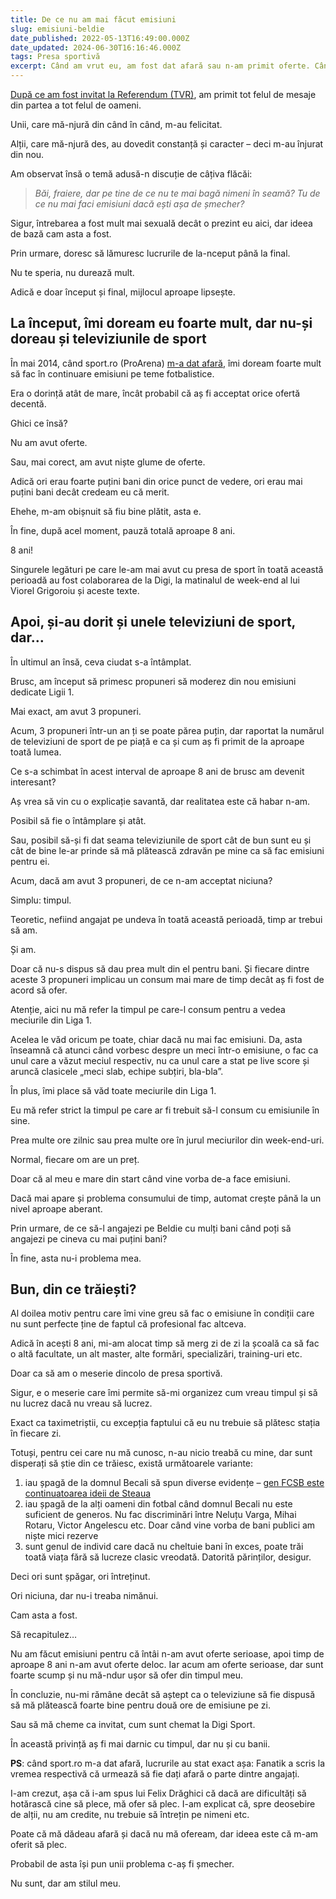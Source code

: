 ```yaml
---
title: De ce nu am mai făcut emisiuni
slug: emisiuni-beldie
date_published: 2022-05-13T16:49:00.000Z
date_updated: 2024-06-30T16:16:46.000Z
tags: Presa sportivă
excerpt: Când am vrut eu, am fost dat afară sau n-am primit oferte. Când vor alții, nu mai vreau eu. Sau vreau în condiții dificil de acceptat de televiziuni.
---
```


[După ce am fost invitat la Referendum (TVR)](https://www.youtube.com/watch?v=GQdypu-Eip0),  am primit tot felul de mesaje din partea a tot felul de oameni.

Unii, care mă-njură din când în când, m-au felicitat.

Alții, care mă-njură des, au dovedit constanță și caracter – deci m-au înjurat din nou.

Am observat însă o temă adusă-n discuție de câțiva flăcăi:

> *Băi, fraiere, dar pe tine de ce nu te mai bagă nimeni în seamă? Tu de ce nu mai faci emisiuni dacă ești așa de șmecher?*

Sigur, întrebarea a fost mult mai sexuală decât o prezint eu aici, dar ideea de bază cam asta a fost.

Prin urmare, doresc să lămuresc lucrurile de la-nceput până la final.

Nu te speria, nu durează mult.

Adică e doar început și final, mijlocul aproape lipsește.

## La început, îmi doream eu foarte mult, dar nu-și doreau și televiziunile de sport

În mai 2014, când sport.ro (ProArena) [m-a dat afară](__GHOST_URL__/p/plecare-beldie-sport-ro), îmi doream foarte mult să fac în continuare emisiuni pe teme fotbalistice.

Era o dorință atât de mare, încât probabil că aș fi acceptat orice ofertă decentă.

Ghici ce însă?

Nu am avut oferte.

Sau, mai corect, am avut niște glume de oferte.

Adică ori erau foarte puțini bani din orice punct de vedere, ori erau mai puțini bani decât credeam eu că merit.

Ehehe, m-am obișnuit să fiu bine plătit, asta e.

În fine, după acel moment, pauză totală aproape 8 ani.

8 ani!

Singurele legături pe care le-am mai avut cu presa de sport în toată această perioadă au fost colaborarea de la Digi, la matinalul de week-end al lui Viorel Grigoroiu și aceste texte.

## **Apoi, și-au dorit și unele televiziuni de sport, dar…**

În ultimul an însă, ceva ciudat s-a întâmplat.

Brusc, am început să primesc propuneri să moderez din nou emisiuni dedicate Ligii 1.

Mai exact, am avut 3 propuneri.

Acum, 3 propuneri într-un an ți se poate părea puțin, dar raportat la numărul de televiziuni de sport de pe piață e ca și cum aș fi primit de la aproape toată lumea.

Ce s-a schimbat în acest interval de aproape 8 ani de brusc am devenit interesant?

Aș vrea să vin cu o explicație savantă, dar realitatea este că habar n-am.

Posibil să fie o întâmplare și atât.

Sau, posibil să-și fi dat seama televiziunile de sport cât de bun sunt eu și cât de bine le-ar prinde să mă plătească zdravăn pe mine ca să fac emisiuni pentru ei.

Acum, dacă am avut 3 propuneri, de ce n-am acceptat niciuna?

Simplu: timpul.

Teoretic, nefiind angajat pe undeva în toată această perioadă, timp ar trebui să am.

Și am.

Doar că nu-s dispus să dau prea mult din el pentru bani. Și fiecare dintre aceste 3 propuneri implicau un consum mai mare de timp decât aș fi fost de acord să ofer.

Atenție, aici nu mă refer la timpul pe care-l consum pentru a vedea meciurile din Liga 1.

Acelea le văd oricum pe toate, chiar dacă nu mai fac emisiuni. Da, asta înseamnă că atunci când vorbesc despre un meci într-o emisiune, o fac ca unul care a văzut meciul respectiv, nu ca unul care a stat pe live score și aruncă clasicele „meci slab, echipe subțiri, bla-bla”.

În plus, îmi place să văd toate meciurile din Liga 1.

Eu mă refer strict la timpul pe care ar fi trebuit să-l consum cu emisiunile în sine.

Prea multe ore zilnic sau prea multe ore în jurul meciurilor din week-end-uri.

Normal, fiecare om are un preț.

Doar că al meu e mare din start când vine vorba de-a face emisiuni.

Dacă mai apare și problema consumului de timp, automat crește până la un nivel aproape aberant.

Prin urmare, de ce să-l angajezi pe Beldie cu mulți bani când poți să angajezi pe cineva cu mai puțini bani?

În fine, asta nu-i problema mea.

## Bun, din ce trăiești?

Al doilea motiv pentru care îmi vine greu să fac o emisiune în condiții care nu sunt perfecte ține de faptul că profesional fac altceva.

Adică în acești 8 ani, mi-am alocat timp să merg zi de zi la școală ca să fac o altă facultate, un alt master, alte formări, specializări, training-uri etc.

Doar ca să am o meserie dincolo de presa sportivă.

Sigur, e o meserie care îmi permite să-mi organizez cum vreau timpul și să nu lucrez dacă nu vreau să lucrez.

Exact ca taximetriștii, cu excepția faptului că eu nu trebuie să plătesc stația în fiecare zi.

Totuși, pentru cei care nu mă cunosc, n-au nicio treabă cu mine, dar sunt disperați să știe din ce trăiesc, există următoarele variante:

1. iau șpagă de la domnul Becali să spun diverse evidențe – [gen FCSB este continuatoarea ideii de Steaua](__GHOST_URL__/p/de-ce-fcsb-este-steaua)
2. iau șpagă de la alți oameni din fotbal când domnul Becali nu este suficient de generos. Nu fac discriminări între Neluțu Varga, Mihai Rotaru, Victor Angelescu etc. Doar când vine vorba de bani publici am niște mici rezerve
3. sunt genul de individ care dacă nu cheltuie bani în exces, poate trăi toată viața fără să lucreze clasic vreodată. Datorită părinților, desigur.

Deci ori sunt șpăgar, ori întreținut.

Ori niciuna, dar nu-i treaba nimănui.

Cam asta a fost.

Să recapitulez…

Nu am făcut emisiuni pentru că întâi n-am avut oferte serioase, apoi timp de aproape 8 ani n-am avut oferte deloc. Iar acum am oferte serioase, dar sunt foarte scump și nu mă-ndur ușor să ofer din timpul meu. 

În concluzie, nu-mi rămâne decât să aștept ca o televiziune să fie dispusă să mă plătească foarte bine pentru două ore de emisiune pe zi.

Sau să mă cheme ca invitat, cum sunt chemat la Digi Sport.

În această privință aș fi mai darnic cu timpul, dar nu și cu banii.

**PS**: când sport.ro m-a dat afară, lucrurile au stat exact așa: Fanatik a scris la vremea respectivă că urmează să fie dați afară o parte dintre angajați.

I-am crezut, așa că i-am spus lui Felix Drăghici că dacă are dificultăți să hotărască cine să plece, mă ofer să plec. I-am explicat că, spre deosebire de alții, nu am credite, nu trebuie să întrețin pe nimeni etc.

Poate că mă dădeau afară și dacă nu mă ofeream, dar ideea este că m-am oferit să plec.

Probabil de asta își pun unii problema c-aș fi șmecher.

Nu sunt, dar am stilul meu.
